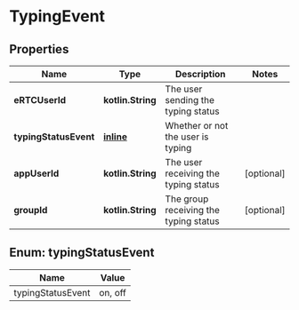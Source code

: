 
# TypingEvent

## Properties
Name | Type | Description | Notes
------------ | ------------- | ------------- | -------------
**eRTCUserId** | **kotlin.String** | The user sending the typing status | 
**typingStatusEvent** | [**inline**](#TypingStatusEvent) | Whether or not the user is typing | 
**appUserId** | **kotlin.String** | The user receiving the typing status |  [optional]
**groupId** | **kotlin.String** | The group receiving the typing status |  [optional]


<a name="TypingStatusEvent"></a>
## Enum: typingStatusEvent
Name | Value
---- | -----
typingStatusEvent | on, off



